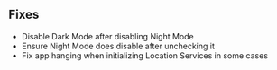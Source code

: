 ## Fixes

- Disable Dark Mode after disabling Night Mode
- Ensure Night Mode does disable after unchecking it
- Fix app hanging when initializing Location Services in some cases
